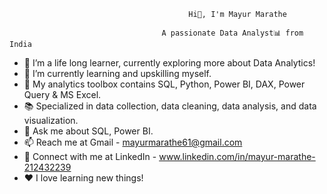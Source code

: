                                             Hi👋, I'm Mayur Marathe
                                            
                                      A passionate Data Analyst📊 from India
                                      
- 🔭 I’m a life long learner, currently exploring more about Data Analytics!
- 🌱 I’m currently learning and upskilling myself.
- 🧰 My analytics toolbox contains SQL, Python, Power BI, DAX, Power Query & MS Excel.
- 📚 Specialized in data collection, data cleaning, data analysis, and data visualization.
- 💬 Ask me about SQL, Power BI.
- 📫 Reach me at Gmail - mayurmarathe61@gmail.com
- 🔗 Connect with me at LinkedIn - www.linkedin.com/in/mayur-marathe-212432239
- ❤️ I love learning new things!
